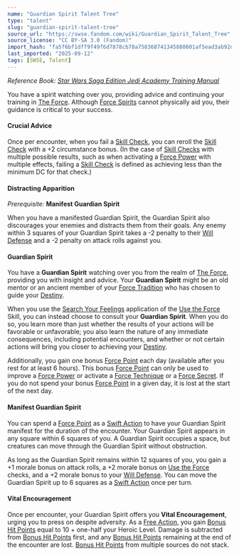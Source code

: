 ```yaml
---
name: "Guardian Spirit Talent Tree"
type: "talent"
slug: "guardian-spirit-talent-tree"
source_url: "https://swse.fandom.com/wiki/Guardian_Spirit_Talent_Tree"
source_license: "CC BY-SA 3.0 (Fandom)"
import_hash: "fa5f6bf1dff9f49f6d7878cb78a758368741345880601af5ead3ab92da3dfec9"
last_imported: "2025-09-12"
tags: [SWSE, Talent]
---
```

*Reference Book: [Star Wars Saga Edition Jedi Academy Training Manual](https://swse.fandom.com/wiki/Star_Wars_Saga_Edition_Jedi_Academy_Training_Manual)*

You have a spirit watching over you, providing advice and continuing your training in [The Force](https://swse.fandom.com/wiki/The_Force). Although [Force Spirits](https://swse.fandom.com/wiki/Force_Spirits) cannot physically aid you, their guidance is critical to your success.

#### **Crucial Advice**
Once per encounter, when you fail a [Skill Check](https://swse.fandom.com/wiki/Skill_Check), you can reroll the [Skill Check](https://swse.fandom.com/wiki/Skill_Check) with a +2 circumstance bonus. (In the case of [Skill Checks](https://swse.fandom.com/wiki/Skill_Checks) with multiple possible results, such as when activating a [Force Power](https://swse.fandom.com/wiki/Force_Power) with multiple effects, failing a [Skill Check](https://swse.fandom.com/wiki/Skill_Check) is defined as achieving less than the minimum DC for that check.)

#### **Distracting Apparition**
*Prerequisite:* **Manifest Guardian Spirit**

When you have a manifested Guardian Spirit, the Guardian Spirit also discourages your enemies and distracts them from their goals. Any enemy within 3 squares of your Guardian Spirit takes a -2 penalty to their [Will Defense](https://swse.fandom.com/wiki/Will_Defense) and a -2 penalty on attack rolls against you.

#### **Guardian Spirit**
You have a **Guardian Spirit** watching over you from the realm of [The Force](https://swse.fandom.com/wiki/The_Force), providing you with insight and advice. Your **Guardian Spirit** might be an old mentor or an ancient member of your [Force Tradition](https://swse.fandom.com/wiki/Force_Tradition) who has chosen to guide your [Destiny](https://swse.fandom.com/wiki/Destiny).

When you use the [Search Your Feelings](https://swse.fandom.com/wiki/Search_Your_Feelings) application of the [Use the Force](https://swse.fandom.com/wiki/Use_the_Force) Skill, you can instead choose to consult your **Guardian Spirit**. When you do so, you learn more than just whether the results of your actions will be favorable or unfavorable; you also learn the nature of any immediate consequences, including potential encounters, and whether or not certain actions will bring you closer to achieving your [Destiny](https://swse.fandom.com/wiki/Destiny). 

Additionally, you gain one bonus [Force Point](https://swse.fandom.com/wiki/Force_Point) each day (available after you rest for at least 6 hours). This bonus [Force Point](https://swse.fandom.com/wiki/Force_Point) can only be used to improve a [Force Power](https://swse.fandom.com/wiki/Force_Power) or activate a [Force Technique](https://swse.fandom.com/wiki/Force_Technique) or a [Force Secret](https://swse.fandom.com/wiki/Force_Secret). If you do not spend your bonus [Force Point](https://swse.fandom.com/wiki/Force_Point) in a given day, it is lost at the start of the next day. 

#### **Manifest Guardian Spirit**
You can spend a [Force Point](https://swse.fandom.com/wiki/Force_Point) as a [Swift Action](https://swse.fandom.com/wiki/Swift_Action) to have your Guardian Spirit manifest for the duration of the encounter. Your Guardian Spirit appears in any square within 6 squares of you. A Guardian Spirit occupies a space, but creatures can move through the Guardian Spirit without obstruction.

As long as the Guardian Spirit remains within 12 squares of you, you gain a +1 morale bonus on attack rolls, a +2 morale bonus on [Use the Force](https://swse.fandom.com/wiki/Use_the_Force) checks, and a +2 morale bonus to your [Will Defense](https://swse.fandom.com/wiki/Will_Defense). You can move the Guardian Spirit up to 6 squares as a [Swift Action](https://swse.fandom.com/wiki/Swift_Action) once per turn.

#### **Vital Encouragement**
Once per encounter, your Guardian Spirit offers you **Vital Encouragement**, urging you to press on despite adversity. As a [Free Action](https://swse.fandom.com/wiki/Free_Action), you gain [Bonus Hit Points](https://swse.fandom.com/wiki/Bonus_Hit_Points) equal to 10 + one-half your Heroic Level. Damage is subtracted from [Bonus Hit Points](https://swse.fandom.com/wiki/Bonus_Hit_Points) first, and any [Bonus Hit Points](https://swse.fandom.com/wiki/Bonus_Hit_Points) remaining at the end of the encounter are lost. [Bonus Hit Points](https://swse.fandom.com/wiki/Bonus_Hit_Points) from multiple sources do not stack.